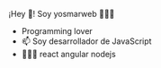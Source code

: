  ¡Hey 👋! Soy yosmarweb 👨🏻‍💻
 - Programming lover
 - 📫 Soy desarrollador de JavaScript 
 - 👨🏻‍💻 react angular nodejs
 
<!---
Yosmarpc/Yosmarpc is a ✨ special ✨ repository because its `README.md` (this file) appears on your GitHub profile.
You can click the Preview link to take a look at your changes.
--->
